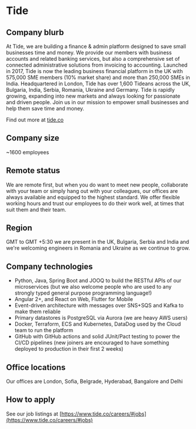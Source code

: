 # Tide

## Company blurb

At Tide, we are building a finance & admin platform designed to save small businesses time and money. We provide our members with business accounts and related banking services, but also a comprehensive set of connected administrative solutions from invoicing to accounting.
Launched in 2017, Tide is now the leading business financial platform in the UK with 575,000 SME members (10% market share) and more than 250,000 SMEs in India. Headquartered in London, Tide has over 1,600 Tideans across the UK, Bulgaria, India, Serbia, Romania, Ukraine and Germany.
Tide is rapidly growing, expanding into new markets and always looking for passionate and driven people. Join us in our mission to empower small businesses and help them save time and money.

Find out more at [tide.co](https://www.tide.co/)

## Company size

~1600 employees

## Remote status

We are remote first, but when you do want to meet new people, collaborate with your team or simply hang out with your colleagues, our offices are always available and equipped to the highest standard. We offer flexible working hours and trust our employees to do their work well, at times that suit them and their team.

## Region

GMT to GMT +5:30 we are present in the UK, Bulgaria, Serbia and India and we're welcoming engineers in Romania and Ukraine as we continue to grow.

## Company technologies

- Python, Java, Spring Boot and JOOQ to build the RESTful APIs of our microservices (but we also welcome people who are used to any strongly typed general purpose programming language!)
- Angular 2+, and React on Web, Flutter for Mobile
- Event-driven architecture with messages over SNS+SQS and Kafka to make them reliable
- Primary datastores is PostgreSQL via Aurora (we are heavy AWS users)
- Docker, Terraform, ECS and Kubernetes, DataDog used by the Cloud team to run the platform
- GitHub with GitHub actions and solid JUnit/Pact testing to power the CI/CD pipelines (new joiners are encouraged to have something deployed to production in their first 2 weeks)

## Office locations

Our offices are London, Sofia, Belgrade, Hyderabad, Bangalore and Delhi

## How to apply

See our job listings at [https://www.tide.co/careers/#jobs](https://www.tide.co/careers/#jobs)
